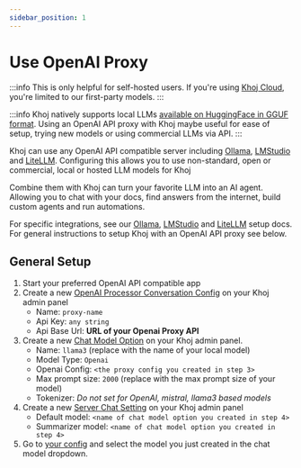 ```yaml
---
sidebar_position: 1
---
```


# Use OpenAI Proxy
:::info
This is only helpful for self-hosted users. If you're using [Khoj Cloud](https://app.khoj.dev), you're limited to our first-party models.
:::

:::info
Khoj natively supports local LLMs [available on HuggingFace in GGUF format](https://huggingface.co/models?library=gguf). Using an OpenAI API proxy with Khoj maybe useful for ease of setup, trying new models or using commercial LLMs via API.
:::

Khoj can use any OpenAI API compatible server including [Ollama](/advanced/ollama), [LMStudio](/advanced/lmstudio) and [LiteLLM](/advanced/litellm).
Configuring this allows you to use non-standard, open or commercial, local or hosted LLM models for Khoj

Combine them with Khoj can turn your favorite LLM into an AI agent. Allowing you to chat with your docs, find answers from the internet, build custom agents and run automations.

For specific integrations, see our [Ollama](/advanced/ollama), [LMStudio](/advanced/lmstudio) and [LiteLLM](/advanced/litellm) setup docs. For general instructions to setup Khoj with an OpenAI API proxy see below.

## General Setup

1. Start your preferred OpenAI API compatible app
3. Create a new [OpenAI Processor Conversation Config](http://localhost:42110/server/admin/database/openaiprocessorconversationconfig/add) on your Khoj admin panel
   - Name: `proxy-name`
   - Api Key: `any string`
   - Api Base Url: **URL of your Openai Proxy API**
4. Create a new [Chat Model Option](http://localhost:42110/server/admin/database/chatmodeloptions/add) on your Khoj admin panel.
   - Name: `llama3` (replace with the name of your local model)
   - Model Type: `Openai`
   - Openai Config: `<the proxy config you created in step 3>`
   - Max prompt size: `2000` (replace with the max prompt size of your model)
   - Tokenizer: *Do not set for OpenAI, mistral, llama3 based models*
5. Create a new [Server Chat Setting](http://localhost:42110/server/admin/database/serverchatsettings/add/) on your Khoj admin panel
   - Default model: `<name of chat model option you created in step 4>`
   - Summarizer model: `<name of chat model option you created in step 4>`
6. Go to [your config](http://localhost:42110/config) and select the model you just created in the chat model dropdown.
